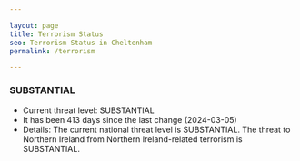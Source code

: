 ```yaml
---

layout: page
title: Terrorism Status
seo: Terrorism Status in Cheltenham
permalink: /terrorism

---
```


<!-- threat_marker starts -->
<div class="SUBSTANTIAL">
<h3>SUBSTANTIAL</h3>
</div>
<ul>
<li>Current threat level: SUBSTANTIAL</li>
<li>It has been 413 days since the last change (2024-03-05)</li>
<li>Details: The current national threat level is SUBSTANTIAL. The threat to Northern Ireland from Northern Ireland-related terrorism is SUBSTANTIAL.</li>
</ul>

<!-- threat_marker ends -->
